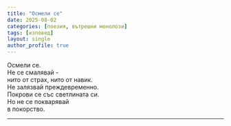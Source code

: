 ```yaml
---
title: "Осмели се"
date: 2025-08-02
categories: [поезия, вътрешни монолози]
tags: [изповед]
layout: single
author_profile: true
---
```


<div class="poem3">

Осмели се. <br/>
Не се смалявай - <br/>
нито от страх, нито от навик. <br/>
Не залязвай преждевременно. <br/>
Покрови се със светлината си. <br/>
Но не се покварявай <br/>
в покорство.
<hr/>
</div>